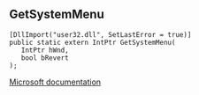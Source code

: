 ## GetSystemMenu

```
[DllImport("user32.dll", SetLastError = true)]
public static extern IntPtr GetSystemMenu(
   IntPtr hWnd,
   bool bRevert
);
```

[Microsoft documentation](https://docs.microsoft.com/en-us/windows/win32/api/winuser/nf-winuser-getsystemmenu)
